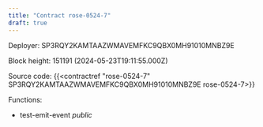 ```yaml
---
title: "Contract rose-0524-7"
draft: true
---
```

Deployer: SP3RQY2KAMTAAZWMAVEMFKC9QBX0MH91010MNBZ9E


 



Block height: 151191 (2024-05-23T19:11:55.000Z)

Source code: {{<contractref "rose-0524-7" SP3RQY2KAMTAAZWMAVEMFKC9QBX0MH91010MNBZ9E rose-0524-7>}}

Functions:

* test-emit-event _public_
